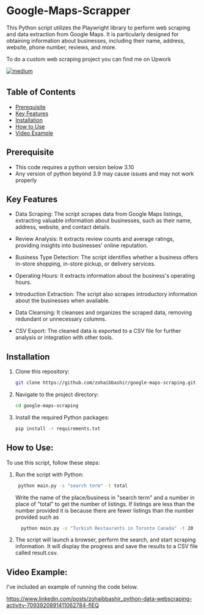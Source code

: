# Google-Maps-Scrapper
This Python script utilizes the Playwright library to perform web scraping and data extraction from Google Maps. It is particularly designed for obtaining information about businesses, including their name, address, website, phone number, reviews, and more.

To do a custom web scraping project you can find me on Upwork

<a href="https://www.upwork.com/freelancers/~01dbb4d47d167c2d43" target="_blank">
<img src=https://img.shields.io/badge/Upwork-6FDA44?&style=for-the-badge&logo=medium&logoColor=white alt=medium style="margin-bottom: 5px;" />
</a>

## Table of Contents

- [Prerequisite](#prerequisite)
- [Key Features](#key-features)
- [Installation](#installation)
- [How to Use](#how-to-use)
- [Video Example](#video-example)

## Prerequisite
- This code requires a python version below 3.10
- Any version of python beyond 3.9 may cause issues and may not work properly

## Key Features
- Data Scraping: The script scrapes data from Google Maps listings, extracting valuable information about businesses, such as their name, address, website, and contact details.

- Review Analysis: It extracts review counts and average ratings, providing insights into businesses' online reputation.

- Business Type Detection: The script identifies whether a business offers in-store shopping, in-store pickup, or delivery services.

- Operating Hours: It extracts information about the business's operating hours.

- Introduction Extraction: The script also scrapes introductory information about the businesses when available.

- Data Cleansing: It cleanses and organizes the scraped data, removing redundant or unnecessary columns.

- CSV Export: The cleaned data is exported to a CSV file for further analysis or integration with other tools.

## Installation

1. Clone this repository:

   ```bash
   git clone https://github.com/zohaibbashir/google-maps-scraping.git
2. Navigate to the project directory:
   ```bash
   cd google-maps-scraping
3. Install the required Python packages:
    ```bash
    pip install -r requirements.txt

## How to Use:

To use this script, follow these steps:

1. Run the script with Python:
    ```bash
     python main.py -s "search term" -t total
    ```
    Write the name of the place/business in "search term" and a number in place of "total" to get the number of listings. If listings are less than the number provided it is because there are fewer listings than the number provided such as
   ```bash
     python main.py -s "Turkish Restaurants in Toronto Canada" -t 20
    ```

3. The script will launch a browser, perform the search, and start scraping information. It will display the progress and save the results to a CSV file called result.csv.
## Video Example:
I've included an example of running the code below.

https://www.linkedin.com/posts/zohaibbashir_python-data-webscraping-activity-7093920891411062784-flEQ


